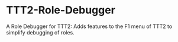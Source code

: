 # TTT2-Role-Debugger
 A Role Debugger for TTT2: Adds features to the F1 menu of TTT2 to simplify debugging of roles. 
